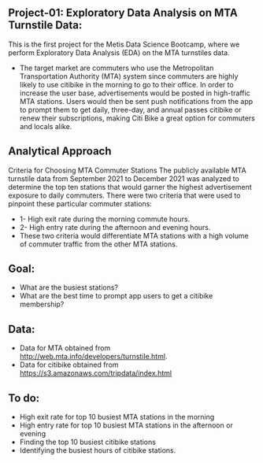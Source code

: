 
## Project-01: Exploratory Data Analysis on MTA Turnstile Data:
This is the first project for the Metis Data Science Bootcamp, where we perform Exploratory Data Analysis (EDA) on the MTA turnstiles data.

- The target market are commuters who use the Metropolitan Transportation Authority (MTA) system since commuters are highly likely to use citibike in the morning to go to their office. In order to increase the user base, advertisements would be posted in high-traffic MTA stations. Users would then be sent push notifications from the app to prompt them to get daily, three-day, and annual passes citibike or renew their subscriptions, making Citi Bike a great option for commuters and locals alike.

## Analytical Approach
Criteria for Choosing MTA Commuter Stations
The publicly available MTA turnstile data from September 2021 to December 2021 was analyzed to determine the top ten stations that would garner the highest advertisement exposure to daily commuters. There were two criteria that were used to pinpoint these particular commuter stations:

- 1- High exit rate during the morning commute hours.
- 2- High entry rate during the afternoon and evening hours.
 - These two criteria would differentiate MTA stations with a high volume of commuter traffic from the other MTA stations.

## Goal:
- What are the busiest stations?
- What are the best time to prompt app users to get a citibike membership?

## Data:
- Data for MTA obtained from http://web.mta.info/developers/turnstile.html.
- Data for citibike obtained from https://s3.amazonaws.com/tripdata/index.html

## To do:
- High exit rate for top 10 busiest MTA stations in the morning
- High entry rate for top 10 busiest MTA stations in the afternoon or evening
- Finding the top 10 busiest citibike stations
- Identifying the busiest hours of citibike stations.
